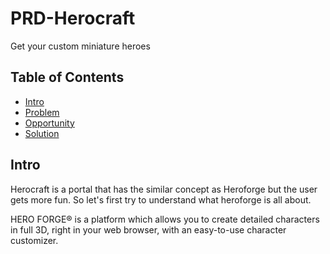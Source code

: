 # PRD-Herocraft <WIP>

Get your custom miniature heroes

## Table of Contents
 - [Intro](#Intro)
 - [Problem](#Problem)
 - [Opportunity](#Opportunity)
 - [Solution](##Solution)



## Intro
Herocraft is a portal that has the similar concept as Heroforge but the user gets more fun. So let's first try to understand what heroforge is all about.

HERO FORGE® is a platform which allows you to create detailed characters in full 3D, right in your web browser, with an easy-to-use character customizer.
